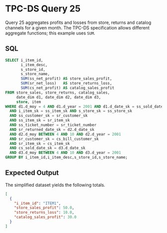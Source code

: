 # TPC-DS Query 25

Query 25 aggregates profits and losses from store, returns and catalog channels
for a given month. The TPC-DS specification allows different aggregate
functions; this example uses `SUM`.

## SQL
```sql
SELECT i_item_id,
       i_item_desc,
       s_store_id,
       s_store_name,
       SUM(ss_net_profit) AS store_sales_profit,
       SUM(sr_net_loss)   AS store_returns_loss,
       SUM(cs_net_profit) AS catalog_sales_profit
FROM store_sales, store_returns, catalog_sales,
     date_dim d1, date_dim d2, date_dim d3,
     store, item
WHERE d1.d_moy = 4 AND d1.d_year = 2001 AND d1.d_date_sk = ss_sold_date_sk
  AND i_item_sk = ss_item_sk AND s_store_sk = ss_store_sk
  AND ss_customer_sk = sr_customer_sk
  AND ss_item_sk = sr_item_sk
  AND ss_ticket_number = sr_ticket_number
  AND sr_returned_date_sk = d2.d_date_sk
  AND d2.d_moy BETWEEN 4 AND 10 AND d2.d_year = 2001
  AND sr_customer_sk = cs_bill_customer_sk
  AND sr_item_sk = cs_item_sk
  AND cs_sold_date_sk = d3.d_date_sk
  AND d3.d_moy BETWEEN 4 AND 10 AND d3.d_year = 2001
GROUP BY i_item_id,i_item_desc,s_store_id,s_store_name;
```

## Expected Output
The simplified dataset yields the following totals.
```json
[
  {
    "i_item_id": "ITEM1",
    "store_sales_profit": 50.0,
    "store_returns_loss": 10.0,
    "catalog_sales_profit": 30.0
  }
]
```
